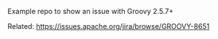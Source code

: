 Example repo to show an issue with Groovy 2.5.7+

Related: https://issues.apache.org/jira/browse/GROOVY-8651
